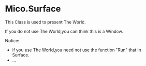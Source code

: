 ﻿# Mico.Surface

This Class is used to present The World.  

If you do not use The World,you can think this is a Window.


Notice:

 - If you use The World,you need not use the function "Run"  that in Surface.
 - ...


